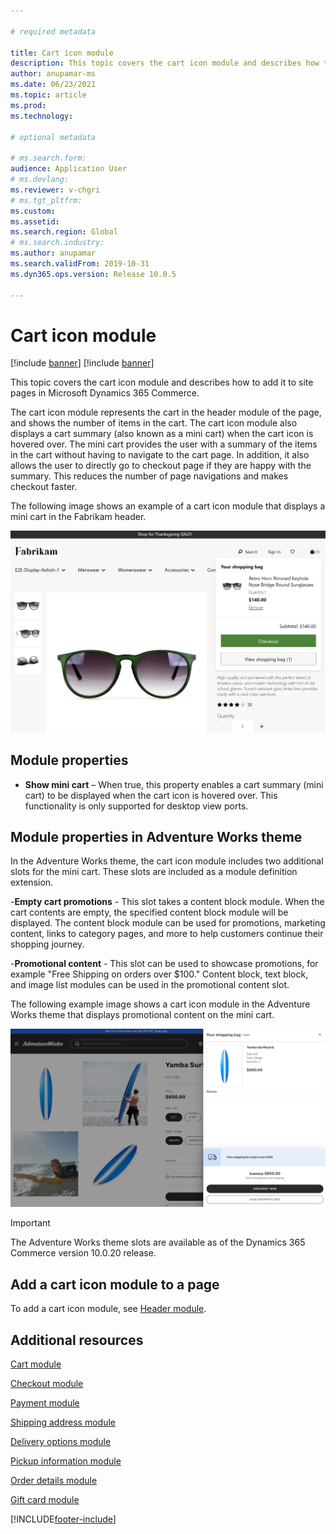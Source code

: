 ```yaml
---

# required metadata

title: Cart icon module
description: This topic covers the cart icon module and describes how to add it to site pages in Microsoft Dynamics 365 Commerce.
author: anupamar-ms
ms.date: 06/23/2021
ms.topic: article
ms.prod: 
ms.technology: 

# optional metadata

# ms.search.form: 
audience: Application User
# ms.devlang: 
ms.reviewer: v-chgri
# ms.tgt_pltfrm: 
ms.custom: 
ms.assetid: 
ms.search.region: Global
# ms.search.industry: 
ms.author: anupamar
ms.search.validFrom: 2019-10-31
ms.dyn365.ops.version: Release 10.0.5

---
```


# Cart icon module

[!include [banner](includes/banner.md)]
[!include [banner](includes/preview-banner.md)]

This topic covers the cart icon module and describes how to add it to site pages in Microsoft Dynamics 365 Commerce.

The cart icon module represents the cart in the header module of the page, and shows the number of items in the cart. The cart icon module also displays a cart summary (also known as a mini cart) when the cart icon is hovered over. The mini cart provides the user with a summary of the items in the cart without having to navigate to the cart page. In addition, it also allows the user to directly go to checkout page if they are happy with the summary. This reduces the number of page navigations and makes checkout faster. 

The following image shows an example of a cart icon module that displays a mini cart in the Fabrikam header.

![Example of a cart icon module](./media/ecommerce-Minicart.PNG)

## Module properties

- **Show mini cart** – When true, this property enables a cart summary (mini cart) to be displayed when the cart icon is hovered over. This functionality is only supported for desktop view ports.

## Module properties in Adventure Works theme

In the Adventure Works theme, the cart icon module includes two additional slots for the mini cart. These slots are included as a module definition extension.

-**Empty cart promotions** - This slot takes a content block module. When the cart contents are empty, the specified content block module will be displayed. The content block module can be used for promotions, marketing content, links to category pages, and more to help customers continue their shopping journey.

-**Promotional content** - This slot can be used to showcase promotions, for example "Free Shipping on orders over $100." Content block, text block, and image list modules can be used in the promotional content slot.

The following example image shows a cart icon module in the Adventure Works theme that displays promotional content on the mini cart.

![Example of a cart icon module in Adventure Works theme](./media/AW_minicart.PNG)

> [!IMPORTANT]
> The Adventure Works theme slots are available as of the Dynamics 365 Commerce version 10.0.20 release.

## Add a cart icon module to a page

To add a cart icon module, see [Header module](author-header-module.md).

## Additional resources

[Cart module](add-cart-module.md)

[Checkout module](add-checkout-module.md)

[Payment module](payment-module.md)

[Shipping address module](ship-address-module.md)

[Delivery options module](delivery-options-module.md)

[Pickup information module](pickup-info-module.md)

[Order details module](order-confirmation-module.md)

[Gift card module](add-giftcard.md)


[!INCLUDE[footer-include](../includes/footer-banner.md)]
